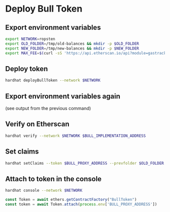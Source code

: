 # Deploy Bull Token

## Export environment variables

```bash
export NETWORK=ropsten
export OLD_FOLDER=/tmp/old-balances && mkdir -p $OLD_FOLDER
export NEW_FOLDER=/tmp/new-balances && mkdir -p $NEW_FOLDER
export MAX_FEE=$(curl -sS 'https://api.etherscan.io/api?module=gastracker&action=gasoracle&apikey=YourApiKeyToken' | json result.ProposeGasPrice) && echo $MAX_FEE
```

## Deploy token

```bash
hardhat deployBullToken --network $NETWORK
```

## Export environment variables again

(see output from the previous command)

## Verify on Etherscan

```bash
hardhat verify --network $NETWORK $BULL_IMPLEMENTATION_ADDRESS
```

## Set claims

```bash
hardhat setClaims --token $BULL_PROXY_ADDRESS --prevfolder $OLD_FOLDER --nextfolder $NEW_FOLDER --network $NETWORK --dry true
```

## Attach to token in the console

```bash
hardhat console --network $NETWORK
```

```javascript
const Token = await ethers.getContractFactory("BullToken")
const token = await Token.attach(process.env['BULL_PROXY_ADDRESS'])
```
